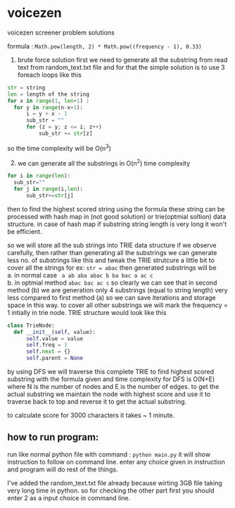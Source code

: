 # voicezen
voicezen screener problem solutions

formula : `Math.pow(length, 2) * Math.pow((frequency - 1), 0.33)`
1. brute force solution
  first we need to generate all the substring from read text from random_text.txt file and for that the simple solution is to use 3 foreach loops like this
 
  ```python
  str = string
  len = length of the string
  for x in range(1, len+1) :
    for y in range(n-x+1): 
        i = y + x - 1
        sub_str = ""
        for (z = y; z <= i; z++) 
            sub_str += str[z]
  ```
  so the time complexity will be O(n<sup>3</sup>) 
  
 2. we can generate all the substrings in O(n<sup>2</sup>) time complexity
  ```python
  for i in range(len):
    sub_str=""
    for j in range(i,len):
        sub_str+=str[j]
  ```
 
 then to find the highest scored string using the formula these string can be processed with hash map in (not good solution) or trie(optmial soltion) data structure.
 in case of hash map if substring string length is very long it won't be efficient. 
 
 so we will store all the sub strings into TRIE data structure
 if we observe carefully, then rather than generating all the substrings we can generate less no. of substrings like this and tweak the TRIE strutcure a little bit to cover all the strings
 for ex: 
  `str = abac`
  then generated substrings will be 
  <br>a. in normal case
  ` 
    a
    ab
    aba
    abac
    b
    ba
    bac
    a
    ac
    c
   `
  <br>b. in optmial method
  `
    abac
    bac
    ac
    c
  `
  so clearly we can see that in second method (b) we are generation only 4 substrings (equal to string length) very less compared to first method (a)
  so we can save iterations and storage space in this way.
  to cover all other substrings we will mark the frequency = 1 intially in trie node. TRIE structure would look like this
  ```python
  class TrieNode:
    def __init__(self, value): 
        self.value = value
        self.freq = 1
        self.next = {}
        self.parent = None
  ```
  
 by using DFS we will traverse this complete TRIE to find highest scored substring with the formula given and time complexity for DFS is O(N+E) where N is the number of nodes and E is the number of edges.
 to get the actual substring we maintain the node with highest score and use it to traverse back to top and reverse it to get the actual substring.
 
 to calculate score for 3000 characters it takes ~ 1 minute.
 
 
 
 ## how to run program:
 run like normal python file with command : `python main.py`
 it will show instruction to follow on command line.
 enter any choice given in instruction and program will do rest of the things.
 
 I've added the random_text.txt file already because wirting 3GB file taking very long time in python. so for checking the other part first you should enter 2 as a input     choice in command line.


